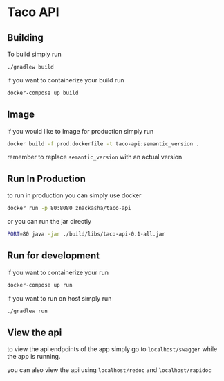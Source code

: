 # Taco API

## Building

To build simply run

```bash
./gradlew build
```

if you want to containerize your build run

```bash
docker-compose up build
```

## Image

if you would like to Image for production simply run

```bash
docker build -f prod.dockerfile -t taco-api:semantic_version .
```

remember to replace `semantic_version` with an actual version

## Run In Production

to run in production you can simply use docker

```bash
docker run -p 80:8080 znackasha/taco-api
```

or you can run the jar directly

```bash
PORT=80 java -jar ./build/libs/taco-api-0.1-all.jar
```

## Run for development

if you want to containerize your run

```bash
docker-compose up run
```

if you want to run on host simply run

```bash
./gradlew run
```

## View the api

to view the api endpoints of the app simply go to `localhost/swagger` while the app is running.

you can also view the api using `localhost/redoc` and `localhost/rapidoc`

